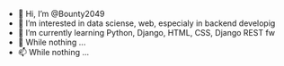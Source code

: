 - 👋 Hi, I’m @Bounty2049
- 👀 I’m interested in data sciense, web, especialy in backend developig 
- 🌱 I’m currently learning Python, Django, HTML, CSS, Django REST fw 
- 💞️ While nothing ...
- 📫 While nothing ...

<!---
Bounty2049/Bounty2049 is a ✨ special ✨ repository because its `README.md` (this file) appears on your GitHub profile.
You can click the Preview link to take a look at your changes.
--->
